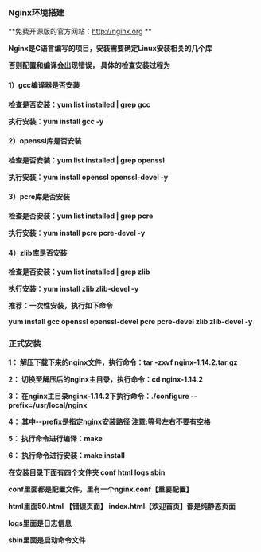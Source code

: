 ### Nginx环境搭建

**免费开源版的官方网站：http://nginx.org **

**Nginx是C语言编写的项目，安装需要确定Linux安装相关的几个库**

**否则配置和编译会出现错误， 具体的检查安装过程为**



#### 1）gcc编译器是否安装

**检查是否安装：yum list installed | grep gcc**

**执行安装：yum install gcc -y**



#### 2）openssl库是否安装

**检查是否安装：yum list installed | grep openssl**

**执行安装：yum install openssl openssl-devel -y**



#### 3）pcre库是否安装

**检查是否安装：yum list installed | grep pcre**

**执行安装：yum install pcre pcre-devel -y**



#### 4）zlib库是否安装

**检查是否安装：yum list installed | grep zlib**

**执行安装：yum install zlib zlib-devel -y**



**推荐：一次性安装，执行如下命令**

**yum install gcc openssl openssl-devel pcre pcre-devel zlib zlib-devel -y**





### 正式安装

**1： 解压下载下来的nginx文件，执行命令：tar -zxvf nginx-1.14.2.tar.gz**

**2： 切换至解压后的nginx主目录，执行命令：cd nginx-1.14.2**

**3： 在nginx主目录nginx-1.14.2下执行命令：./configure --prefix=/usr/local/nginx** 

**4： 其中--prefix是指定nginx安装路径      注意:等号左右不要有空格**

**5： 执行命令进行编译：make**

**6： 执行命令进行安装：make install**



**在安装目录下面有四个文件夹  conf html logs sbin**

**conf里面都是配置文件，里有一个nginx.conf【重要配置】**

**html里面50.html 【错误页面】 index.html【欢迎首页】都是纯静态页面**

**logs里面是日志信息**

**sbin里面是启动命令文件**

